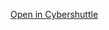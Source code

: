 [Open in Cybershuttle](https://hub.cybershuttle.org/hub/spawn/pjaya001@odu.edu/allen-v1?git=https://github.com/yasithdev/allen-v1&dataPath=allen-v1)

